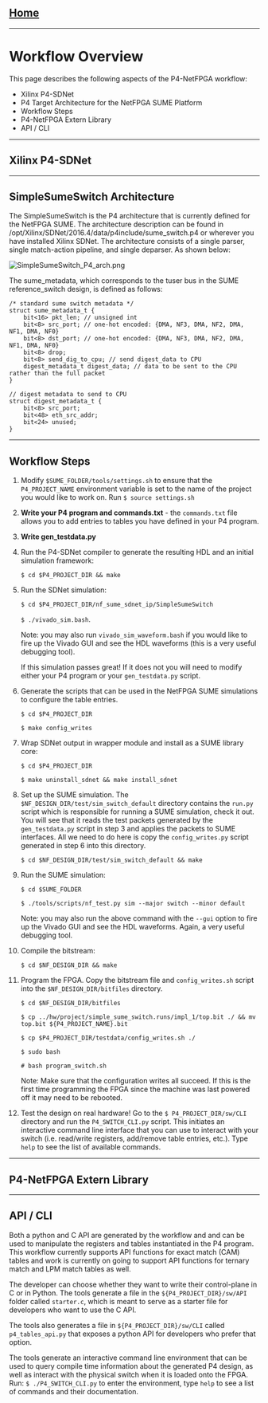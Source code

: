 [Home](https://bitbucket.org/sibanez/netfpga-sume-sdnet/wiki/Home)
------

---

Workflow Overview
=================

This page describes the following aspects of the P4-NetFPGA workflow:

* Xilinx P4-SDNet
* P4 Target Architecture for the NetFPGA SUME Platform
* Workflow Steps
* P4-NetFPGA Extern Library
* API / CLI

---

Xilinx P4-SDNet
---------------


---

SimpleSumeSwitch Architecture
-----------------------------

The SimpleSumeSwitch is the P4 architecture that is currently defined for the NetFPGA SUME. The architecture description can be found in /opt/Xilinx/SDNet/2016.4/data/p4include/sume_switch.p4 or wherever you have installed Xilinx SDNet. The architecture consists of a single parser, single match-action pipeline, and single deparser. As shown below:

![SimpleSumeSwitch_P4_arch.png](https://bitbucket.org/repo/jp6axo/images/579569362-SimpleSumeSwitch_P4_arch.png)

The sume_metadata, which corresponds to the tuser bus in the SUME reference_switch design, is defined as follows:

```
/* standard sume switch metadata */
struct sume_metadata_t {
    bit<16> pkt_len; // unsigned int
    bit<8> src_port; // one-hot encoded: {DMA, NF3, DMA, NF2, DMA, NF1, DMA, NF0}
    bit<8> dst_port; // one-hot encoded: {DMA, NF3, DMA, NF2, DMA, NF1, DMA, NF0}
    bit<8> drop;
    bit<8> send_dig_to_cpu; // send digest_data to CPU
    digest_metadata_t digest_data; // data to be sent to the CPU rather than the full packet
}

// digest metadata to send to CPU
struct digest_metadata_t {
    bit<8> src_port;
    bit<48> eth_src_addr;
    bit<24> unused;
}

```

---

Workflow Steps
--------------

1. Modify `$SUME_FOLDER/tools/settings.sh` to ensure that the `P4_PROJECT_NAME` environment variable is set to the name of the project you would like to work on. Run `$ source settings.sh`

2. **Write your P4 program and commands.txt** - the `commands.txt` file allows you to add entries to tables you have defined in your P4 program.

3. **Write gen_testdata.py**

4. Run the P4-SDNet compiler to generate the resulting HDL and an initial simulation framework: 

    `$ cd $P4_PROJECT_DIR && make`

5. Run the SDNet simulation: 

    `$ cd $P4_PROJECT_DIR/nf_sume_sdnet_ip/SimpleSumeSwitch`

    `$ ./vivado_sim.bash`. 

    Note: you may also run `vivado_sim_waveform.bash` if you would like to fire up the Vivado GUI and see the HDL waveforms (this is a very useful debugging tool).

    If this simulation passes great! If it does not you will need to modify either your P4 program or your `gen_testdata.py` script.

6. Generate the scripts that can be used in the NetFPGA SUME simulations to configure the table entries.

    `$ cd $P4_PROJECT_DIR`

    `$ make config_writes`

7. Wrap SDNet output in wrapper module and install as a SUME library core:

    `$ cd $P4_PROJECT_DIR`

    `$ make uninstall_sdnet && make install_sdnet`

8. Set up the SUME simulation. The `$NF_DESIGN_DIR/test/sim_switch_default` directory contains the `run.py` script which is responsible for running a SUME simulation, check it out. You will see that it reads the test packets generated by the `gen_testdata.py` script in step 3 and applies the packets to SUME interfaces. All we need to do here is copy the `config_writes.py` script generated in step 6 into this directory.

    `$ cd $NF_DESIGN_DIR/test/sim_switch_default && make`

9. Run the SUME simulation:

    `$ cd $SUME_FOLDER`

    `$ ./tools/scripts/nf_test.py sim --major switch --minor default`

    Note: you may also run the above command with the `--gui` option to fire up the Vivado GUI and see the HDL waveforms. Again, a very useful debugging tool.

10. Compile the bitstream:

    `$ cd $NF_DESIGN_DIR && make`

11. Program the FPGA. Copy the bitstream file and `config_writes.sh` script into the `$NF_DESIGN_DIR/bitfiles` directory.

    `$ cd $NF_DESIGN_DIR/bitfiles`

    `$ cp ../hw/project/simple_sume_switch.runs/impl_1/top.bit ./ && mv top.bit ${P4_PROJECT_NAME}.bit`

    `$ cp $P4_PROJECT_DIR/testdata/config_writes.sh ./`

    `$ sudo bash`

    `# bash program_switch.sh`

    Note: Make sure that the configuration writes all succeed. If this is the first time programming the FPGA since the machine was last powered off it may need to be rebooted.

12. Test the design on real hardware! Go to the `$ P4_PROJECT_DIR/sw/CLI` directory and run the `P4_SWITCH_CLI.py` script. This initiates an interactive command line interface that you can use to interact with your switch (i.e. read/write registers, add/remove table entries, etc.). Type `help` to see the list of available commands. 

---

P4-NetFPGA Extern Library
-------------------------


---

API / CLI
---------

Both a python and C API are generated by the workflow and and can be used to manipulate the registers and tables instantiated in the P4 program. This workflow currently supports API functions for exact match (CAM) tables and work is currently on going to support API functions for ternary match and LPM match tables as well.

The developer can choose whether they want to write their control-plane in C or in Python. The tools generate a file in the `${P4_PROJECT_DIR}/sw/API` folder called `starter.c`, which is meant to serve as a starter file for developers who want to use the C API.

The tools also generates a file in `${P4_PROJECT_DIR}/sw/CLI` called `p4_tables_api.py` that exposes a python API for developers who prefer that option.

The tools generate an interactive command line environment that can be used to query compile time information about the generated P4 design, as well as interact with the physical switch when it is loaded onto the FPGA. Run: `$ ./P4_SWITCH_CLI.py` to enter the environment, type `help` to see a list of commands and their documentation.